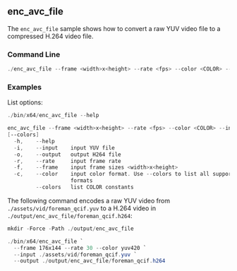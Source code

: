 ## enc_avc_file

The `enc_avc_file` sample shows how to convert a raw YUV video file to a compressed H.264 video file.   

### Command Line

```powershell
./enc_avc_file --frame <width>x<height> --rate <fps> --color <COLOR> --input <file.yuv> --output <file.h264> [--colors] [--help]
```

###	Examples

List options:

```powershell
./bin/x64/enc_avc_file --help

enc_avc_file --frame <width>x<height> --rate <fps> --color <COLOR> --input <file.yuv> --output <file.h264>
[--colors]
  -h,    --help
  -i,    --input    input YUV file
  -o,    --output   output H264 file
  -r,    --rate     input frame rate
  -f,    --frame    input frame sizes <width>x<height>
  -c,    --color    input color format. Use --colors to list all supported color
                    formats
         --colors   list COLOR constants
```

The following command encodes a raw YUV video from `./assets/vid/foreman_qcif.yuv` to a H.264 video in `./output/enc_avc_file/foreman_qcif.h264`:
  
```powershell
mkdir -Force -Path ./output/enc_avc_file

./bin/x64/enc_avc_file `
  --frame 176x144 --rate 30 --color yuv420 `
  --input ./assets/vid/foreman_qcif.yuv `
  --output ./output/enc_avc_file/foreman_qcif.h264
```

